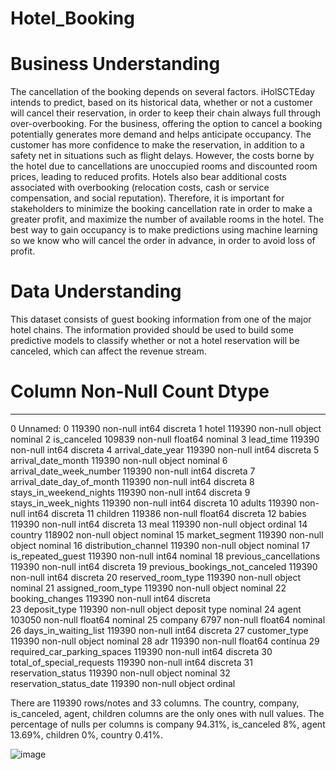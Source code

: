 # Hotel_Booking 

# Business Understanding
The cancellation of the booking depends on several factors. iHolSCTEday intends to predict, based on its historical data, whether or not a customer will cancel their reservation, in order to keep their chain always full through over-overbooking.
For the business, offering the option to cancel a booking potentially generates more demand and helps anticipate occupancy. The customer has more confidence to make the reservation, in addition to a safety net in situations such as flight delays. However, the costs borne by the hotel due to cancellations are unoccupied rooms and discounted room prices, leading to reduced profits. Hotels also bear additional costs associated with overbooking (relocation costs, cash or service compensation, and social reputation).
Therefore, it is important for stakeholders to minimize the booking cancellation rate in order to make a greater profit, and maximize the number of available rooms in the hotel. The best way to gain occupancy is to make predictions using machine learning so we know who will cancel the order in advance, in order to avoid loss of profit.

# Data Understanding 
This dataset consists of guest booking information from one of the major hotel chains. The information provided should be used to build some predictive models to classify whether or not a hotel reservation will be canceled, which can affect the revenue stream.

 
#   Column                          Non-Null Count   Dtype   
---  ------                          --------------   -----   
0	Unnamed: 0                      119390 non-null  int64  discreta 
1	hotel                           119390 non-null  object nominal 
2	is_canceled                     109839 non-null  float64 nominal 
3	lead_time                       119390 non-null  int64  discreta 
4	arrival_date_year               119390 non-null  int64  discreta 
5	arrival_date_month              119390 non-null  object nominal 
6	arrival_date_week_number        119390 non-null  int64  discreta 
7	arrival_date_day_of_month       119390 non-null  int64  discreta 
8	stays_in_weekend_nights         119390 non-null  int64  discreta 
9	stays_in_week_nights            119390 non-null  int64  discreta 
10	adults                          119390 non-null  int64  discreta 
11	children                        119386 non-null  float64 discreta 
12	babies                          119390 non-null  int64  discreta 
13	meal                            119390 non-null  object ordinal 
14	country                         118902 non-null  object nominal 
15	market_segment                  119390 non-null  object nominal 
16	distribution_channel            119390 non-null  object nominal 
17	is_repeated_guest               119390 non-null  int64  nominal 
18	previous_cancellations          119390 non-null  int64  discreta 
19	previous_bookings_not_canceled  119390 non-null  int64  discreta 
20	reserved_room_type              119390 non-null  object nominal 
21	assigned_room_type              119390 non-null  object nominal 
22	booking_changes                 119390 non-null  int64 discreta  
23	deposit_type                    119390 non-null  object deposit type nominal 
24	agent                           103050 non-null  float64 nominal 
25	company                         6797 non-null    float64 nominal 
26	days_in_waiting_list            119390 non-null  int64  discreta 
27	customer_type                   119390 non-null  object nominal 
28	adr                             119390 non-null  float64 contínua 
29	required_car_parking_spaces     119390 non-null  int64  discreta 
30	total_of_special_requests       119390 non-null  int64  discreta 
31	reservation_status              119390 non-null  object nominal 
32	reservation_status_date         119390 non-null  object ordinal 

There are 119390 rows/notes and 33 columns.
The country, company, is_canceled, agent, children columns are the only ones with null values. The percentage of nulls per columns is company 94.31%, is_canceled 8%, agent 13.69%, children 0%, country 0.41%.

![image](https://user-images.githubusercontent.com/32617055/197893809-c224954d-92e7-4249-a3b3-5add5e1f2b1d.png)


